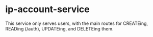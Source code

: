 # ip-account-service

This service only serves users, with the main routes for CREATEing, READing (/auth), UPDATEing, and DELETEing them.
